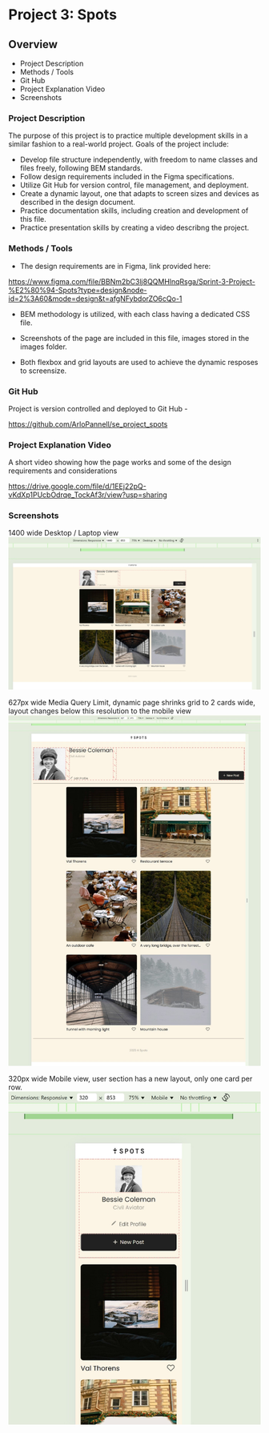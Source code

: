 # Project 3: Spots

## Overview

- Project Description
- Methods / Tools
- Git Hub
- Project Explanation Video
- Screenshots

### Project Description

The purpose of this project is to practice multiple development skills in a similar fashion to a real-world project. Goals of the project include:

- Develop file structure independently, with freedom to name classes and files freely, following BEM standards.
- Follow design requirements included in the Figma specifications.
- Utilize Git Hub for version control, file management, and deployment.
- Create a dynamic layout, one that adapts to screen sizes and devices as described in the design document.
- Practice documentation skills, including creation and development of this file.
- Practice presentation skills by creating a video describng the project.

### Methods / Tools

- The design requirements are in Figma, link provided here:

https://www.figma.com/file/BBNm2bC3lj8QQMHlnqRsga/Sprint-3-Project-%E2%80%94-Spots?type=design&node-id=2%3A60&mode=design&t=afgNFybdorZO6cQo-1

- BEM methodology is utilized, with each class having a dedicated CSS file.

- Screenshots of the page are included in this file, images stored in the images folder.

- Both flexbox and grid layouts are used to achieve the dynamic resposes to screensize.

### Git Hub

Project is version controlled and deployed to Git Hub -

https://github.com/ArloPannell/se_project_spots

### Project Explanation Video

A short video showing how the page works and some of the design requirements and considerations

https://drive.google.com/file/d/1EEj22pQ-vKdXp1PUcbOdrqe_TockAf3r/view?usp=sharing

### Screenshots

1400 wide Desktop / Laptop view
![1440 Desktop](./images/readme/1440_desktop.jpg)

627px wide Media Query Limit, dynamic page shrinks grid to 2 cards wide, layout changes below this resolution to the mobile view
![627px Media Query Limit](./images/readme/627px_MQLimit.jpg)

320px wide Mobile view, user section has a new layout, only one card per row.
![Mobile View](./images/readme/mobile.jpg)
